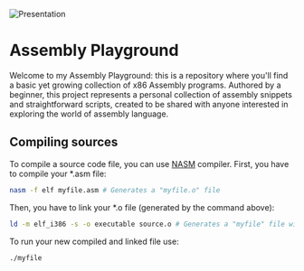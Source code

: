 ![Presentation](https://github.com/pepperjackdev/assembly-playground/assets/98756989/f846b49f-4c83-43e0-8e9f-2346499c338d)

# Assembly Playground
Welcome to my Assembly Playground: this is a repository where you'll find a basic yet growing collection 
of x86 Assembly programs. Authored by a beginner, this project represents a personal collection of 
assembly snippets and straightforward scripts, created to be shared with anyone interested in exploring 
the world of assembly language.

## Compiling sources
To compile a source code file, you can use [NASM](https://www.nasm.us/) compiler.
First, you have to compile your *.asm file:
```sh
nasm -f elf myfile.asm # Generates a "myfile.o" file
```
Then, you have to link your *.o file (generated by the command above):
```sh
ld -m elf_i386 -s -o executable source.o # Generates a "myfile" file without any extension.
```
To run your new compiled and linked file use:
```sh
./myfile
```
